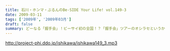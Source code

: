 ```yaml
---
title: 石川・ホンマ・ぶるんのBe-SIDE Your Life! vol.149-3
date: 2009-03-11
tags: ['2009年', '2009年03月']
draft: false
summary: どーなる「握手会」！ビーサイ初の全国！？「握手会」ツアーのオシラセというか企画段階というかの詳細？はこちら！NAMAE
---
```


http://project-phi.ddo.jp/ishikawa/ishikawa149_3.mp3
